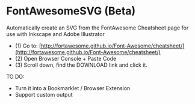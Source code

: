 FontAwesomeSVG (Beta)
==============

Automatically create an SVG from the FontAwesome Cheatsheet page for use with Inkscape and Adobe Illustrator


* (1) Go to: [http://fortawesome.github.io/Font-Awesome/cheatsheet/](http://fortawesome.github.io/Font-Awesome/cheatsheet/)
* (2) Open Browser Console + Paste Code
* (3) Scroll down, find the DOWNLOAD link and click it.

TO DO:

* Turn it into a Bookmarklet / Browser Extension
* Support custom output